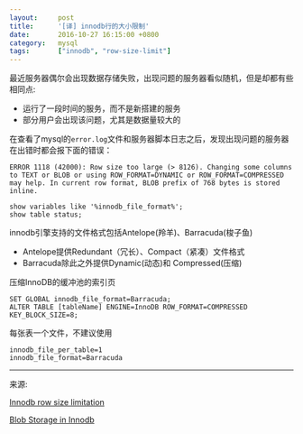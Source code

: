 ```yaml
---
layout:     post
title:      '[译] innodb行的大小限制'
date:       2016-10-27 16:15:00 +0800
category:   mysql
tags:       ["innodb", "row-size-limit"]
---
```


最近服务器偶尔会出现数据存储失败，出现问题的服务器看似随机，但是却都有些相同点:

- 运行了一段时间的服务，而不是新搭建的服务
- 部分用户会出现该问题，尤其是数据量较大的

在查看了mysql的`error.log`文件和服务器脚本日志之后，发现出现问题的服务器在出错时都会报下面的错误：

````
ERROR 1118 (42000): Row size too large (> 8126). Changing some columns to TEXT or BLOB or using ROW_FORMAT=DYNAMIC or ROW_FORMAT=COMPRESSED may help. In current row format, BLOB prefix of 768 bytes is stored inline.
````

````
show variables like '%innodb_file_format%';
show table status;
````

innodb引擎支持的文件格式包括Antelope(羚羊)、Barracuda(梭子鱼)

- Antelope提供Redundant（冗长）、Compact（紧凑）文件格式
- Barracuda除此之外提供Dynamic(动态)和 Compressed(压缩)

压缩InnoDB的缓冲池的索引页
````
SET GLOBAL innodb_file_format=Barracuda;
ALTER TABLE [tableName] ENGINE=InnoDB ROW_FORMAT=COMPRESSED KEY_BLOCK_SIZE=8;
````

每张表一个文件，不建议使用
````
innodb_file_per_table=1
innodb_file_format=Barracuda
````

----
来源:

[Innodb row size limitation](https://www.percona.com/blog/2011/04/07/innodb-row-size-limitation/)

[Blob Storage in Innodb](https://www.percona.com/blog/2010/02/09/blob-storage-in-innodb/)
